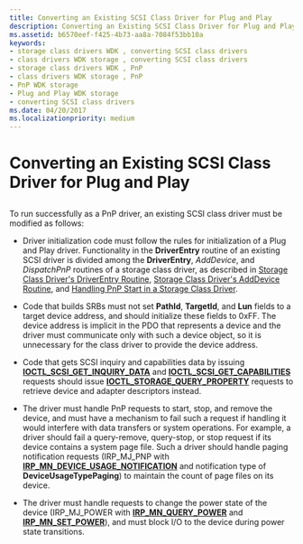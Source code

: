 ```yaml
---
title: Converting an Existing SCSI Class Driver for Plug and Play
description: Converting an Existing SCSI Class Driver for Plug and Play
ms.assetid: b6570eef-f425-4b73-aa8a-7084f53bb10a
keywords:
- storage class drivers WDK , converting SCSI class drivers
- class drivers WDK storage , converting SCSI class drivers
- storage class drivers WDK , PnP
- class drivers WDK storage , PnP
- PnP WDK storage
- Plug and Play WDK storage
- converting SCSI class drivers
ms.date: 04/20/2017
ms.localizationpriority: medium
---
```


# Converting an Existing SCSI Class Driver for Plug and Play


## <span id="ddk_converting_an_existing_scsi_class_driver_for_plug_and_play_kg"></span><span id="DDK_CONVERTING_AN_EXISTING_SCSI_CLASS_DRIVER_FOR_PLUG_AND_PLAY_KG"></span>


To run successfully as a PnP driver, an existing SCSI class driver must be modified as follows:

-   Driver initialization code must follow the rules for initialization of a Plug and Play driver. Functionality in the **DriverEntry** routine of an existing SCSI driver is divided among the **DriverEntry**, *AddDevice*, and *DispatchPnP* routines of a storage class driver, as described in [Storage Class Driver's DriverEntry Routine](storage-class-driver-s-driverentry-routine.md), [Storage Class Driver's AddDevice Routine](storage-class-driver-s-adddevice-routine.md), and [Handling PnP Start in a Storage Class Driver](handling-pnp-start-in-a-storage-class-driver.md).

-   Code that builds SRBs must not set **PathId**, **TargetId**, and **Lun** fields to a target device address, and should initialize these fields to 0xFF. The device address is implicit in the PDO that represents a device and the driver must communicate only with such a device object, so it is unnecessary for the class driver to provide the device address.

-   Code that gets SCSI inquiry and capabilities data by issuing [**IOCTL\_SCSI\_GET\_INQUIRY\_DATA**](https://docs.microsoft.com/windows-hardware/drivers/ddi/ntddscsi/ni-ntddscsi-ioctl_scsi_get_inquiry_data) and [**IOCTL\_SCSI\_GET\_CAPABILITIES**](https://docs.microsoft.com/windows-hardware/drivers/ddi/ntddscsi/ni-ntddscsi-ioctl_scsi_get_capabilities) requests should issue [**IOCTL\_STORAGE\_QUERY\_PROPERTY**](https://docs.microsoft.com/windows-hardware/drivers/ddi/ntddstor/ni-ntddstor-ioctl_storage_query_property) requests to retrieve device and adapter descriptors instead.

-   The driver must handle PnP requests to start, stop, and remove the device, and must have a mechanism to fail such a request if handling it would interfere with data transfers or system operations. For example, a driver should fail a query-remove, query-stop, or stop request if its device contains a system page file. Such a driver should handle paging notification requests (IRP\_MJ\_PNP with [**IRP\_MN\_DEVICE\_USAGE\_NOTIFICATION**](https://docs.microsoft.com/windows-hardware/drivers/kernel/irp-mn-device-usage-notification) and notification type of **DeviceUsageTypePaging**) to maintain the count of page files on its device.

-   The driver must handle requests to change the power state of the device (IRP\_MJ\_POWER with [**IRP\_MN\_QUERY\_POWER**](https://docs.microsoft.com/windows-hardware/drivers/kernel/irp-mn-query-power) and [**IRP\_MN\_SET\_POWER**](https://docs.microsoft.com/windows-hardware/drivers/kernel/irp-mn-set-power)), and must block I/O to the device during power state transitions.

 

 




